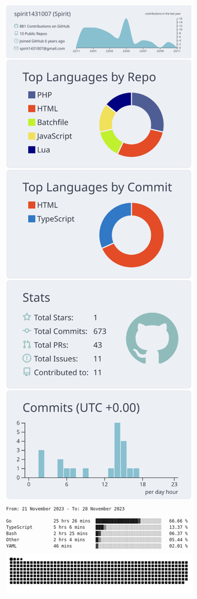 [![](https://raw.githubusercontent.com/spirit1431007/spirit1431007/master/profile-summary-card-output/nord_bright/0-profile-details.svg)](https://git.io/spiritx)
[![](https://raw.githubusercontent.com/spirit1431007/spirit1431007/master/profile-summary-card-output/nord_bright/1-repos-per-language.svg)](https://git.io/spiritx) [![](https://raw.githubusercontent.com/spirit1431007/spirit1431007/master/profile-summary-card-output/nord_bright/2-most-commit-language.svg)](https://git.io/spiritx)
[![](https://raw.githubusercontent.com/spirit1431007/spirit1431007/master/profile-summary-card-output/nord_bright/3-stats.svg)](https://git.io/spiritx) [![](https://raw.githubusercontent.com/spirit1431007/spirit1431007/master/profile-summary-card-output/nord_bright/4-productive-time.svg)](https://git.io/spiritx)

<!--START_SECTION:waka-->

```txt
From: 21 November 2023 - To: 28 November 2023

Go                25 hrs 26 mins  ████████████████▓░░░░░░░░   66.66 %
TypeScript        5 hrs 6 mins    ███▒░░░░░░░░░░░░░░░░░░░░░   13.37 %
Bash              2 hrs 25 mins   █▓░░░░░░░░░░░░░░░░░░░░░░░   06.37 %
Other             2 hrs 4 mins    █▒░░░░░░░░░░░░░░░░░░░░░░░   05.44 %
YAML              46 mins         ▓░░░░░░░░░░░░░░░░░░░░░░░░   02.01 %
```

<!--END_SECTION:waka-->

![contribution](https://github.com/spirit1431007/spirit1431007/blob/output/github-contribution-grid-snake.svg)
